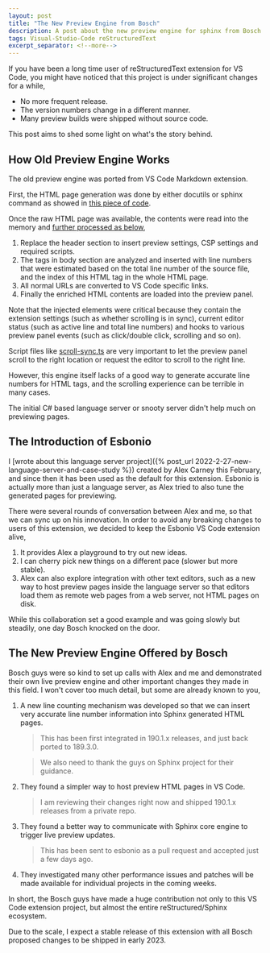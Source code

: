 ```yaml
---
layout: post
title: "The New Preview Engine from Bosch"
description: A post about the new preview engine for sphinx from Bosch
tags: Visual-Studio-Code reStructuredText
excerpt_separator: <!--more-->
---
```


If you have been a long time user of reStructuredText extension for VS Code, you might have noticed that this project is under significant changes for a while,

* No more frequent release.
* The version numbers change in a different manner.
* Many preview builds were shipped without source code.

This post aims to shed some light on what's the story behind.

<!--more-->
## How Old Preview Engine Works

The old preview engine was ported from VS Code Markdown extension.

First, the HTML page generation was done by either docutils or sphinx command as showed in [this piece of code](https://github.com/vscode-restructuredtext/vscode-restructuredtext/blob/189.3.0/src/preview/rstEngine.ts#L22).

Once the raw HTML page was available, the contents were read into the memory and [further processed as below](https://github.com/vscode-restructuredtext/vscode-restructuredtext/blob/189.3.0/src/preview/previewContentProvider.ts#L47),

1. Replace the header section to insert preview settings, CSP settings and required scripts.
1. The tags in body section are analyzed and inserted with line numbers that were estimated based on the total line number of the source file, and the index of this HTML tag in the whole HTML page.
1. All normal URLs are converted to VS Code specific links.
1. Finally the enriched HTML contents are loaded into the preview panel.

Note that the injected elements were critical because they contain the extension settings (such as whether scrolling is in sync), current editor status (such as active line and total line numbers) and hooks to various preview panel events (such as click/double click, scrolling and so on).

Script files like [scroll-sync.ts](https://github.com/vscode-restructuredtext/vscode-restructuredtext/blob/189.3.0/preview-src/scroll-sync.ts) are very important to let the preview panel scroll to the right location or request the editor to scroll to the right line.

However, this engine itself lacks of a good way to generate accurate line numbers for HTML tags, and the scrolling experience can be terrible in many cases.

The initial C# based language server or snooty server didn't help much on previewing pages.

## The Introduction of Esbonio
I [wrote about this language server project]({% post_url 2022-2-27-new-language-server-and-case-study %}) created by Alex Carney this February, and since then it has been used as the default for this extension. Esbonio is actually more than just a language server, as Alex tried to also tune the generated pages for previewing.

There were several rounds of conversation between Alex and me, so that we can sync up on his innovation. In order to avoid any breaking changes to users of this extension, we decided to keep the Esbonio VS Code extension alive,

1. It provides Alex a playground to try out new ideas.
1. I can cherry pick new things on a different pace (slower but more stable).
1. Alex can also explore integration with other text editors, such as a new way to host preview pages inside the language server so that editors load them as remote web pages from a web server, not HTML pages on disk.

While this collaboration set a good example and was going slowly but steadily, one day Bosch knocked on the door.

## The New Preview Engine Offered by Bosch
Bosch guys were so kind to set up calls with Alex and me and demonstrated their own live preview engine and other important changes they made in this field. I won't cover too much detail, but some are already known to you,

1. A new line counting mechanism was developed so that we can insert very accurate line number information into Sphinx generated HTML pages.

   > This has been first integrated in 190.1.x releases, and just back ported to 189.3.0.

   > We also need to thank the guys on Sphinx project for their guidance.

1. They found a simpler way to host preview HTML pages in VS Code.

   > I am reviewing their changes right now and shipped 190.1.x releases from a private repo.

1. They found a better way to communicate with Sphinx core engine to trigger live preview updates.

   > This has been sent to esbonio as a pull request and accepted just a few days ago.

1. They investigated many other performance issues and patches will be made available for individual projects in the coming weeks.

In short, the Bosch guys have made a huge contribution not only to this VS Code extension project, but almost the entire reStructured/Sphinx ecosystem.

Due to the scale, I expect a stable release of this extension with all Bosch proposed changes to be shipped in early 2023.
